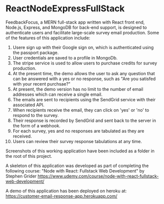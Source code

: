 # ReactNodeExpressFullStack

FeedbackFocus, a MERN full-stack app written with React front end, Node.js, Express, and MongoDB for back-end support, is designed to authenticate users and facilitate large-scale survey email production. Some of the features of this application include:

1.  Usere sign up with their Google sign on, which is authenticated using the passport package.
2.  User credentials are saved to a profile in MongoDb.
3.  The stripe service is used to allow users to purchase credits for survey production.
4.  At the present time, the demo allows the user to ask any question that can be answered with a yes or no response, such as "Are you satisfed with your recent purchsae?"
5.  At present, the demo version has no limit to the number of email addresses which can receive a single email.
6.  The emails are sent to recipients using the SendGrid service with their associated API.
7.  When recipients receive the email, they can click on 'yes' or 'no' to respond to the survey.
8.  Their response is recorded by SendGrid and sent back to the server in the form of a webhook.
9.  For each survey, yes and no responses are tabulated as they are received.
10. Users can review their survey response tabulations at any time.

Screenshots of this working application have been included as a folder in the root of this project.

A skeleton of this application was developed as part of completing the following course:
"Node with React: Fullstack Web Development" by Stephen Grider https://www.udemy.com/course/node-with-react-fullstack-web-development/

A demo of this application has been deployed on heroku at:
https://customer-email-response-app.herokuapp.com/
